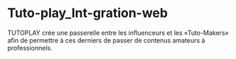 # Tuto-play_Int-gration-web
TUTOPLAY crée une passerelle entre les influenceurs et les «Tuto-Makers» afin de permettre à ces derniers de passer de contenus amateurs à professionnels.
